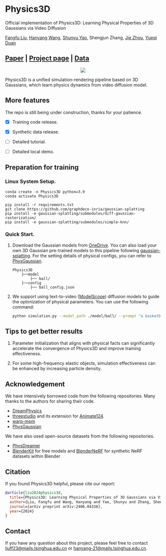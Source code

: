 # Physics3D
Official implementation of Physics3D: Learning Physical Properties of 3D Gaussians via Video Diffusion

[Fangfu Liu](https://liuff19.github.io/), [Hanyang Wang](https://hanyang-21.github.io/), [Shunyu Yao](https://scholar.google.com/citations?user=i4kyLbwAAAAJ), Shengjun Zhang, [Jie Zhou](https://scholar.google.com/citations?user=6a79aPwAAAAJ), [Yueqi Duan](https://duanyueqi.github.io/)

## [Paper](https://arxiv.org/abs/2406.04338) | [Project page](https://liuff19.github.io/Physics3D/) | [Data](https://1drv.ms/f/s!At4g_orSPJVNiFqjfZdl2itnNmyb?e=IZjM2w)

<p align="center">
    <img src="assets/teaser.png">
</p>

Physics3D is a unified simulation-rendering pipeline based on 3D Gaussians, which learn physics dynamics from video diffusion model.

## More features 

The repo is still being under construction, thanks for your patience. 
- [x] Training code release.
- [x] Synthetic data release.
- [ ] Detailed tutorial.
- [ ] Detailed local demo.


## Preparation for training

### Linux System Setup.
```angular2html
conda create -n Physics3D python=3.9
conda activate Physics3D

pip install -r requirements.txt
git clone https://github.com/graphdeco-inria/gaussian-splatting
pip install -e gaussian-splatting/submodules/diff-gaussian-rasterization/
pip install -e gaussian-splatting/submodules/simple-knn/
```

### Quick Start.

1. Download the Gaussian models from [OneDrive](https://1drv.ms/f/s!At4g_orSPJVNiFqjfZdl2itnNmyb?e=IZjM2w). You can also load your own 3D Gaussian pre-trained models to this pipeline following [gaussian-splatting](https://github.com/graphdeco-inria/gaussian-splatting). For the setting details of physical configs, you can refer to [PhysGaussian](https://github.com/XPandora/PhysGaussian).
    ```
    Physics3D
        ├──model
            ├── ball/
        ├──config
            ├── ball_config.json
    ```

2. We support using text-to-video ([ModelScope](https://huggingface.co/ali-vilab/text-to-video-ms-1.7b)) diffusion models to guide the optimization of physical parameters. You can use the following command:
    ```bash
    python simulation.py --model_path ./model/ball/ --prompt "a basketball falling down" --output_path ./output --physics_config ./config/ball_config.json
    ```

## Tips to get better results

1. Parameter initialization that aligns with physical facts can significantly accelerate the convergence of Physics3D and improve training effectiveness.

2. For some high-frequency elastic objects, simulation effectiveness can be enhanced by increasing particle density.

## Acknowledgement

We have intensively borrowed code from the following repositories. Many thanks to the authors for sharing their code.
- [DreamPhysics](https://github.com/tyhuang0428/DreamPhysics)
- [threestudio](https://github.com/threestudio-project/threestudio) and its extension for [Animate124](https://github.com/HeliosZhao/Animate124/tree/threestudio).
- [warp-mpm](https://github.com/zeshunzong/warp-mpm)
- [PhysGaussian](https://github.com/XPandora/PhysGaussian)

We have also used open-source datasets from the following repositories.
- [PhysDreamer](https://github.com/a1600012888/PhysDreamer)
- [BlenderKit](https://github.com/BlenderKit/BlenderKit) for free models and [BlenderNeRF](https://github.com/maximeraafat/BlenderNeRF) for synthetic NeRF datasets within Blender


## Citation

If you found Physics3D helpful, please cite our report:
```bibtex
@article{liu2024physics3d,
  title={Physics3D: Learning Physical Properties of 3D Gaussians via Video Diffusion},
  author={Liu, Fangfu and Wang, Hanyang and Yao, Shunyu and Zhang, Shengjun and Zhou, Jie and Duan, Yueqi},
  journal={arXiv preprint arXiv:2406.04338},
  year={2024}
}
```

## Contact
If you have any question about this project, please feel free to contact liuff23@mails.tsinghua.edu.cn or hanyang-21@mails.tsinghua.edu.cn.
